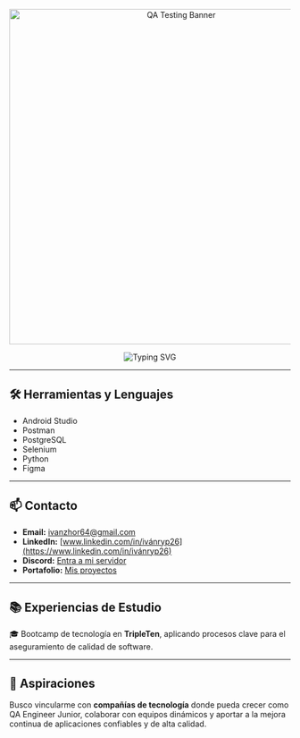 <!-- Banner GIF animado -->
<p align="center">
  <img src="https://media.giphy.com/media/v1.Y2lkPTc5MGI3NjExZnN5ZnR6OHdiOHc4cGVqZXV3dnhxZTN4NXRpM2h2bnU1bzFoazY3ciZlcD12MV9naWZzX3NlYXJjaCZjdD1n/26AHONQ79FdWZhAI0/giphy.gif" width="600" alt="QA Testing Banner">
</p>

<!-- Texto animado -->
<p align="center">
  <img src="https://readme-typing-svg.demolab.com?font=Fira+Code&weight=600&pause=1000&color=38C2FF&center=true&vCenter=true&width=600&lines=👋+Hola%2C+me+llamo+Ivan;QA+Ninja+⚔️+Fighting+bugs+in+silence" alt="Typing SVG" />
</p>

---

## 🛠️ Herramientas y Lenguajes
- Android Studio  
- Postman  
- PostgreSQL  
- Selenium  
- Python  
- Figma  

---

## 📫 Contacto
- **Email:** ivanzhor64@gmail.com  
- **LinkedIn:** [www.linkedin.com/in/ivánryp26](https://www.linkedin.com/in/ivánryp26)  
- **Discord:** [Entra a mi servidor](https://discord.com/)  
- **Portafolio:** [Mis proyectos](https://tu-portafolio.com)  

---

## 📚 Experiencias de Estudio
🎓 Bootcamp de tecnología en **TripleTen**, aplicando procesos clave para el aseguramiento de calidad de software.  

---

## 🚀 Aspiraciones
Busco vincularme con **compañías de tecnología** donde pueda crecer como QA Engineer Junior, colaborar con equipos dinámicos y aportar a la mejora continua de aplicaciones confiables y de alta calidad.  




